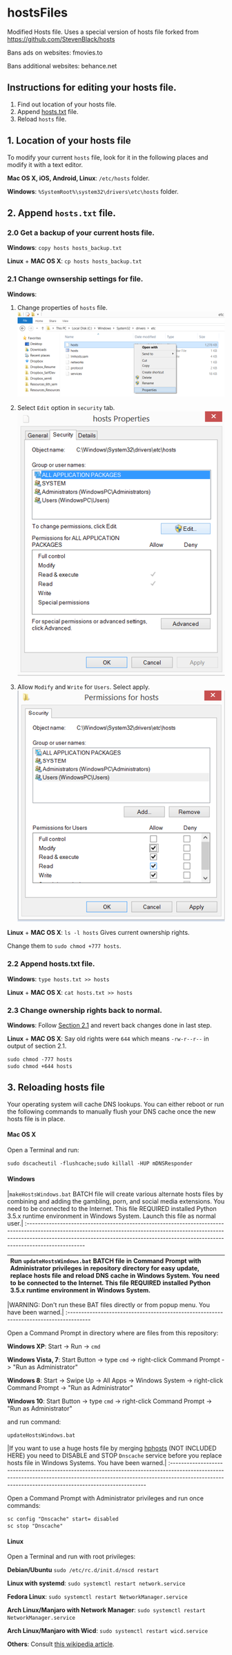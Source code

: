 # hostsFiles
Modified Hosts file. Uses a special version of hosts file forked from https://github.com/StevenBlack/hosts

Bans ads on websites:
fmovies.to

Bans additional websites:
behance.net

## Instructions for editing your hosts file.
1. Find out location of your hosts file.
2. Append [hosts.txt](https://raw.githubusercontent.com/foxtrot9/hostsFiles/master/hosts.txt) file.
3. Reload `hosts` file.

## 1. Location of your hosts file
To modify your current `hosts` file, look for it in the following places and modify it with a text
editor.

**Mac OS X, iOS, Android, Linux**: `/etc/hosts` folder.

**Windows**: `%SystemRoot%\system32\drivers\etc\hosts` folder.

## 2. Append `hosts.txt` file.

### 2.0 Get a backup of your current hosts file.
**Windows**: `copy hosts hosts_backup.txt`

**Linux** + **MAC OS X**: `cp hosts hosts_backup.txt`

### 2.1 Change ownsership settings for file.

**Windows**:
1. Change properties of `hosts` file.
![1](https://raw.githubusercontent.com/foxtrot9/hostsFiles/master/Images/win1.png)

2. Select `Edit` option in `security` tab.
![2](https://raw.githubusercontent.com/foxtrot9/hostsFiles/master/Images/win2.png)

3. Allow `Modify` and `Write` for `Users`. Select apply.
![3](https://raw.githubusercontent.com/foxtrot9/hostsFiles/master/Images/win3.png)

**Linux** + **MAC OS X**: `ls -l hosts` Gives current ownership rights.

Change them to `sudo chmod +777 hosts`.

### 2.2 Append hosts.txt file.
**Windows**: `type hosts.txt >> hosts`

**Linux** + **MAC OS X**: `cat hosts.txt >> hosts`

### 2.3 Change ownership rights back to normal.

**Windows**:
Follow [Section 2.1](https://github.com/foxtrot9/hostsFiles#21-change-ownsership-settings-for-file) and revert back changes done in last step.

**Linux** + **MAC OS X**: Say old rights were `644` which means `-rw-r--r--` in output of section 2.1.

```
sudo chmod -777 hosts
sudo chmod +644 hosts
```

## 3. Reloading hosts file
Your operating system will cache DNS lookups. You can either reboot or run the following commands to
manually flush your DNS cache once the new hosts file is in place.

#### Mac OS X
Open a Terminal and run:
```
sudo dscacheutil -flushcache;sudo killall -HUP mDNSResponder
```

#### Windows

|`makeHostsWindows.bat` BATCH file will create various alternate hosts files by combining and adding the gambling, porn, and social media extensions. You need to be connected to the Internet. This file REQUIRED installed Python 3.5.x runtime environment in Windows System. Launch this file as normal user.|
:---------------------------------------------------------------------------------------------------------------------------------------------------------------------------------------------------------------------------------------------------------------

|Run `updateHostsWindows.bat` BATCH file in Command Prompt with Administrator privileges in repository directory for easy update, replace hosts file and reload DNS cache in Windows System. You need to be connected to the Internet. This file REQUIRED installed Python 3.5.x runtime environment in Windows System.|
:---------------------------------------------------------------------------------------------------------------------------------------------------------------------|

|WARNING: Don't run these BAT files directly or from popup menu. You have been warned.|
:--------------------------------------------------------------------------------------

Open a Command Prompt in directory where are files from this repository:

**Windows XP**: Start -> Run -> `cmd`

**Windows Vista, 7**: Start Button -> type `cmd` -> right-click Command Prompt ->
"Run as Administrator"

**Windows 8**: Start -> Swipe Up -> All Apps -> Windows System -> right-click Command Prompt ->
"Run as Administrator"

**Windows 10**: Start Button -> type `cmd` -> right-click Command Prompt ->
"Run as Administrator"

and run command:
```
updateHostsWindows.bat
```

|If you want to use a huge hosts file by merging [hphosts](https://www.hosts-file.net) (NOT INCLUDED HERE) you need to DISABLE and STOP `Dnscache` service before you replace hosts file in Windows Systems. You have been warned.|
:---------------------------------------------------------------------------------------------------------------------------------------------------------------------------------------------------------------------------------

Open a Command Prompt with Administrator privileges and run once commands:

```
sc config "Dnscache" start= disabled
sc stop "Dnscache"
```

#### Linux
Open a Terminal and run with root privileges:

**Debian/Ubuntu** `sudo /etc/rc.d/init.d/nscd restart`

**Linux with systemd**: `sudo systemctl restart network.service`

**Fedora Linux**: `sudo systemctl restart NetworkManager.service`

**Arch Linux/Manjaro with Network Manager**: `sudo systemctl restart NetworkManager.service`

**Arch Linux/Manjaro with Wicd**: `sudo systemctl restart wicd.service`

**Others**: Consult [this wikipedia article](https://en.wikipedia.org/wiki/Hosts_%28file%29#Location_in_the_file_system).
